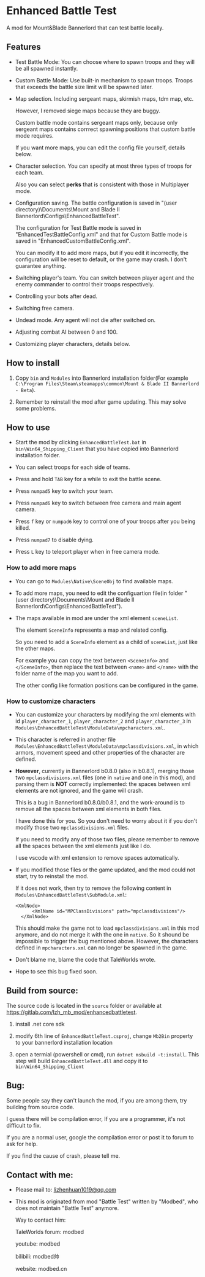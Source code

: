 # Enhanced Battle Test

A mod for Mount&Blade Bannerlord that can test battle locally.

## Features
- Test Battle Mode: You can choose where to spawn troops and they will be all spawned instantly.

- Custom Battle Mode: Use built-in mechanism to spawn troops. Troops that exceeds the battle size limit will be spawned later.

- Map selection. Including sergeant maps, skirmish maps, tdm map, etc.

  However, I removed siege maps because they are buggy.

  Custom battle mode contains sergeant maps only, because only sergeant maps contains corrrect spawning positions that custom battle mode requires.

  If you want more maps, you can edit the config file yourself, details below.

- Character selection. You can specify at most three types of troops for each team.

  Also you can select **perks** that is consistent with those in Multiplayer mode.

- Configuration saving. The battle configuration is saved in "(user directory)\Documents\Mount and Blade II Bannerlord\Configs\EnhancedBattleTest\".

  The configuration for Test Battle mode is saved in "EnhancedTestBattleConfig.xml" and that for Custom Battle mode is saved in "EnhancedCustomBattleConfig.xml".

  You can modify it to add more maps, but if you edit it incorrectly, the configuration will be reset to default, or the game may crash. I don't guarantee anything.

- Switching player's team. You can switch between player agent and the enemy commander to control their troops respectively.

- Controlling your bots after dead.

- Switching free camera.

- Undead mode. Any agent will not die after switched on.

- Adjusting combat AI between 0 and 100.

- Customizing player characters, details below.

## How to install
1. Copy `bin` and `Modules` into Bannerlord installation folder(For example `C:\Program Files\Steam\steamapps\common\Mount & Blade II Bannerlord - Beta`).

2. Remember to reinstall the mod after game updating. This may solve some problems.

## How to use
- Start the mod by clicking `EnhancedBattleTest.bat` in `bin\Win64_Shipping_Client` that you have copied into Bannerlord installation folder.

- You can select troops for each side of teams.

- Press and hold `TAB` key for a while to exit the battle scene.

- Press `numpad5` key to switch your team.

- Press `numpad6` key to switch between free camera and main agent camera.

- Press `f` key or `numpad6` key to control one of your troops after you being killed.

- Press `numpad7` to disable dying.

- Press `L` key to teleport player when in free camera mode.

### How to add more maps
- You can go to `Modules\Native\SceneObj` to find available maps.

- To add more maps, you need to edit the configuartion file(in folder "(user directory)\Documents\Mount and Blade II Bannerlord\Configs\EnhancedBattleTest\").

- The maps available in mod are under the xml element `sceneList`.

  The element `SceneInfo` represents a map and related config.

  So you need to add a `SceneInfo` element as a child of `sceneList`, just like the other maps.

  For example you can copy the text between `<SceneInfo>` and `</SceneInfo>`, then replace the text between `<name>` and `</name>` with the folder name of the map you want to add.

  The other config like formation positions can be configured in the game.

### How to customize characters
- You can customize your characters by modifying the xml elements with id `player_character_1`, `player_character_2` and `player_character_3` in `Modules\EnhancedBattleTest\ModuleData\mpcharacters.xml`.

- This character is referred in another file `Modules\EnhancedBattleTest\ModuleData\mpclassdivisions.xml`, in which armors, movement speed and other properties of the character are defined.

- **However**, currently in Bannerlord b0.8.0 (also in b0.8.1), merging those two `mpclassdivisions.xml` files (one in `native` and one in this mod), and parsing them is **NOT** correctly implemented: the spaces between xml elements are not ignored, and the game will crash.

  This is a bug in Bannerlord b0.8.0/b0.8.1, and the work-around is to remove all the spaces between xml elements in both files.
  
  I have done this for you. So you don't need to worry about it if you don't modify those two `mpclassdivisions.xml` files.

  If you need to modify any of those two files, please remember to remove all the spaces between the xml elements just like I do.

  I use vscode with xml extension to remove spaces automatically.

- If you modified those files or the game updated, and the mod could not start, try to reinstall the mod.

  If it does not work, then try to remove the following content in `Modules\EnhancedBattleTest\SubModule.xml`:
  ```
  <XmlNode>
		<XmlName id="MPClassDivisions" path="mpclassdivisions"/>
	</XmlNode>
  ```
  This should make the game not to load `mpclassdivisions.xml` in this mod anymore, and do not merge it with the one in `native`. So it shound be impossible to trigger the bug mentioned above. However, the characters defined in `mpcharacters.xml` can no longer be spawned in the game.

- Don't blame me, blame the code that TaleWorlds wrote.

- Hope to see this bug fixed soon.


## Build from source:
The source code is located in the `source` folder or available at https://gitlab.com/lzh_mb_mod/enhancedbattletest.

1. install .net core sdk

2. modify 6th line of `EnhancedBattleTest.csproj`, change `Mb2Bin` property to your bannerlord installation location

3. open a termial (powershell or cmd), run `dotnet msbuild -t:install`. This step will build `EnhancedBattleTest.dll` and copy it to `bin\Win64_Shipping_Client`

## Bug:
Some people say they can't launch the mod, if you are among them, try building from source code.

I guess there will be compilation error, If you are a programmer, it's not difficult to fix.

If you are a normal user, google the compilation error or post it to forum to ask for help.

If you find the cause of crash, please tell me.

## Contact with me:
* Please mail to: lizhenhuan1019@qq.com

* This mod is originated from mod "Battle Test" written by "Modbed", who does not maintain "Battle Test" anymore.
  
  Way to contact him:
  
  TaleWorlds forum: modbed
  
  youtube: modbed
  
  bilibili: modbed帅
  
  website: modbed.cn
